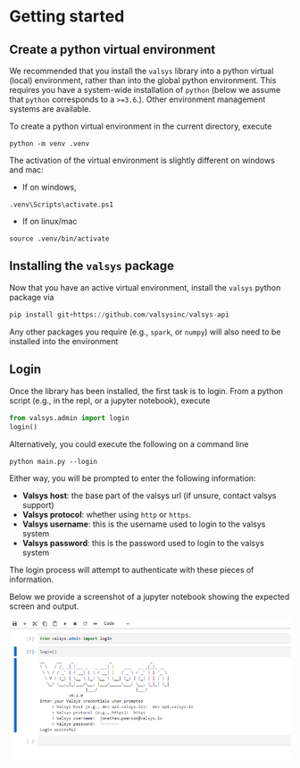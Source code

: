 # Getting started
## Create a python virtual environment
We recommended that you install the `valsys` library into a python virtual (local) environment, rather than into the global python environment. This requires you have a system-wide installation of `python` (below we assume that `python` corresponds to a `>=3.6`.). Other environment management systems are available.

To create a python virtual environment in the current directory, execute
```
python -m venv .venv
```
The activation of the virtual environment is slightly different on windows and mac:

* If on windows,
```
.venv\Scripts\activate.ps1
```
* If on linux/mac
```
source .venv/bin/activate
```
## Installing the `valsys` package
Now that you have an active virtual environment, install the `valsys` python package via
```python
pip install git+https://github.com/valsysinc/valsys-api
```
Any other packages you require (e.g., `spark`, or `numpy`) will also need to be installed into the environment

## Login
Once the library has been installed, the first task is to login. From a python script (e.g., in the repl, or a jupyter notebook), execute
```python
from valsys.admin import login
login()
```

Alternatively, you could execute the following on a command line
```
python main.py --login
```

Either way, you will be prompted to enter the following information:

* **Valsys host**: the base part of the valsys url (if unsure, contact valsys support)
* **Valsys protocol**: whether using `http` or `https`.
* **Valsys username**: this is the username used to login to the valsys system 
* **Valsys password**: this is the password used to login to the valsys system

The login process will attempt to authenticate with these pieces of information.

Below we provide a screenshot of a jupyter notebook showing the expected screen and output.

![](images/jupyter_login.png "Jupyter login")